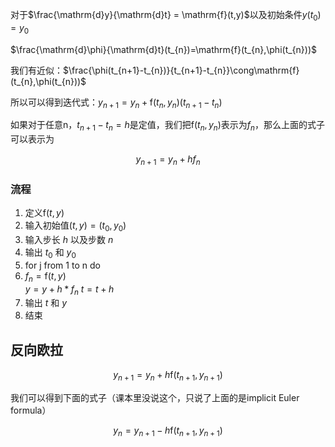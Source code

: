 对于$\frac{\mathrm{d}y}{\mathrm{d}t} = \mathrm{f}(t,y)$以及初始条件$y(t_{0})=y_{0}$

$\frac{\mathrm{d}\phi}{\mathrm{d}t}(t_{n})=\mathrm{f}(t_{n},\phi(t_{n}))$

我们有近似：$\frac{\phi(t_{n+1}-t_{n})}{t_{n+1}-t_{n}}\cong\mathrm{f}(t_{n},\phi(t_{n}))$

所以可以得到迭代式：$y_{n+1} = y_{n} + \mathrm{f}(t_{n},y_{n})(t_{n+1}-t_{n})$

如果对于任意n，$t_{n+1}-t_{n}=h$是定值，我们把$\mathrm{f}(t_{n},y_{n})$表示为$f_{n}$，那么上面的式子可以表示为

$$y_{n+1} = y_{n} + hf_{n}$$

### 流程

1. 定义$\mathrm{f}(t,y)$
2. 输入初始值$(t,y)=(t_{0},y_{0})$
3. 输入步长 $h$ 以及步数 $n$
4. 输出 $t_{0}$ 和 $y_{0}$
5. for j from 1 to n do
6. $f_{n} = \mathrm{f}(t,y)$  
    $y = y + h*f_{n}$
    $t = t + h$
7. 输出 $t$ 和 $y$
8. 结束

## 反向欧拉

$$y_{n+1} = y_{n} + h\mathrm{f}(t_{n+1},y_{n+1})$$

我们可以得到下面的式子（课本里没说这个，只说了上面的是implicit Euler formula）

$$y_{n} = y_{n+1} - h\mathrm{f}(t_{n+1},y_{n+1})$$